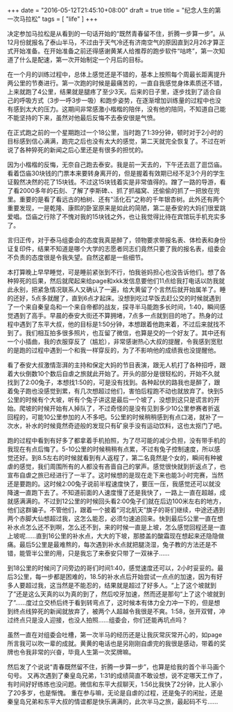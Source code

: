 +++
date = "2016-05-12T21:45:10+08:00"
draft = true
title = "纪念人生的第一次马拉松"
tags = [ "life" ]
+++

决定参加马拉松是从看到的一句话开始的“既然青春留不住，折腾一步算一步”。从12月份就报名了泰山半马，不过由于天气冷还有济南空气的原因直到2月26才算正式开始准备。在开始准备之前还得感谢黄某人给推荐的跑步软件“咕咚”，第一次知道了什么是配速，第一次开始制定一个月后的目标。

在一个月的训练过程中，总体上感觉还是不错的，基本上按照每个周最长距离提升两公里的节奏进行。第一次跑的时候是最痛苦的，一直自我感觉身体素质还不错，上来就跑了4公里，结果就是腿疼了至少3天。后来的日子里，逐步找到了适合自己的呼吸方式（3步一呼3步一吸）和跑步姿势，在逐渐增加训练量的过程中也没有感到太大的压力。这期间非常感激小楷楷的陪伴，没有他的陪同，不知道自己能不能坚持的下来，虽然对他最后反悔不去泰安很是气愤。

在正式跑之前的一个星期跑过一个18公里，当时跑了1:39分钟，顿时对于2小时的目标感到信心满满，跑完之后也没有太大的感觉，第二天就完全恢复了。不过在听说了各种猝死的新闻之后心里还是有很多的担忧的。

因为小楷楷的反悔，无奈自己跑去泰安。我是前一天去的，下午还去逛了逛岱庙。看着岱庙30块钱的门票本来要转身离开的，但是握着有效期已经不足3个月的学生证毅然决然的花了15块钱。不过这15块钱着实是非常值得的。蹭了一路的导游，看了看2000多年的石刻、了解了李斯碑、、抓了抓福窝、还偷偷的抓了一把放在兜里。重要的是看了看远古的柏树、还有“活化石”之称的千年银杏树。此外还有两个重要发现，一是乾隆、康熙的卧室原来是如此的简陋，第二是泰安的大妈们很爱跳爱唱。岱庙之行除了不愧对我的15块钱之外，也让我觉得比待在宾馆玩手机充实多了。

言归正传，对于泰马组委会的态度我真是醉了，领物要求带报名表、体检表和身份证复印件，结果不知道是哪个大学的志愿者同志们竟然只要了我的报名表，组委会不负责的态度很是令我失望。自然这都是一些细节。

本打算晚上早早睡觉，可是睡前紧张到不行，怕我爸妈担心也没告诉他们。想了各种猝死的后果，然后就爬起来给page和xkk发信息要他们11点给我打电话以防我就此永别，把紧急情况联系人又确认了一遍，给大黄留了个言然后就开始属羊了。睡的还好，5点多就醒了，直到6点才起床。没想到吃过早饭去赶公交的时候就遇到了一个来自秦皇岛和一个来自帝都的战友，探寻半马能跑多长时间，1:40，瞬间感觉遇到了高手。早晨的泰安大街还不算拥堵，7点多一点就到目的地了。热身的过程中遇到了东平大叔，他的目标是1:50分钟，本想跟着他跑来着，不过后来就找不到了。我们相互拍多很多照片，也互留了微信，也算是交的一个好友了。其中还有一个小插曲，我的衣服穿反了（尴尬），非常感谢热心大叔的提醒，令我感到宽慰的是跑的过程中遇到一个和我一样穿反的，为了不影响他的成绩我也没提醒他。

看了泰安大叔激情澎湃的主持和保定大妈的节目表演，跟无人机打了各种招呼，跟着大伙倒数10个数后自虐之旅就此开始了。开头的部分是很轻松的，开始不久就找到了2:00兔子，本想找1:50的，可是没有找到。各种起伏的路我也是醉了，跟着兔子跑也没感觉到累，有几次想超过他们，害怕后程跑不动也就放弃了。快到5公里的时候有个大坡，听有个兔子讲这是最后一个坡了，没想到这只是谎言的开始。爬坡的时候开始有人掉队了，不过奇怪的是没有见到多少10公里参赛者折返回程的，可能10公里参加的人不多吧。5公里的时候稍稍感到有点口渴，就补了一次水，补水的时候竟然奇迹般的发现只有矿泉手没有运动饮料，这也太抠门了吧。

跑的过程中看到有好多了都拿着手机拍照，为了尽可能的减少负担，没有带手机的我现在有点后悔了。5-10公里的时候稍稍有点累，不过有兔子控制速度，所以感觉还好。到8.5左右的时候就看到有人返程了，第二名竟然是个女的，瞬间有种被虐的感觉，我们周围所有的人都没有吝啬自己的掌声。感觉很快就到折返点了，也宣布自虐之旅已经进行了一半了。这时候想的是现在走下来也能3小时完赛，当然还是要跑的。这时候2:00兔子说前半程速度快了，要压一压，我感觉还可以就没降速一直跑下去了。不知道前面的人速度慢了还是我快了，一路上一直在超越，成就感满满的。不过到12公里的时候回头看2:00兔子们就在后边100米左右的地方，他们这群骗子。不管他们，跟着一个披着“河北航天”旗子的哥们继续，中途还遇到两个赤脚大仙想超过我，这怎么能忍，必须匀速追回来。快到最后5公里一直在想补水点怎么还不到啊，怎么还不到，来的时候一直是上坡，怎么感觉回程还是一直上坡呢……直到16公里的补水点，大大的下坡，那膝盖的酸霜现在想起来还隐隐做痛。最后5公里是最难熬的，每次遇到补水点就把腿浇湿，兔子教的方法还是不错，能管半公里的用，只是我忘了来泰安只带了一双袜子……

到18公里的时候问了问旁边的哥们时间1:40，感觉速度还可以，2小时妥妥的。最后3公里，每一步都是困难的，18.5的补水点后开始尝试一点点的加速，因为有好多人要超过我，这当然是不能忍的，结果就是超过了好多人。“上了这个坡就到了”还是这么天真的以为真的到了，然后咬牙加速，然而还是那句“上了这个坡就到了”……度过立交桥后终于看到转弯点了，这时候本有体力全力冲一下的，但是想到终点线猝死的新闻就放弃了，被两个人超越令我很是不爽。1:58，张开双臂，冲过终点只是没人迎接，也没人拍照……组委会，你们还能再坑点吗？

虽然一直在对组委会吐槽，第一次半马的经历还是让我灰常灰常开心的，如page所言我可以吹一辈的成就。黄黄的电话也是另刚刚自虐完的我很是感动，带着的奖牌也令我非常的兴奋，毕竟人生第一次奖牌嘛。

然后发了个说说“青春既然留不住，折腾一步算一步”，也算是给我的首个半马画个句号。
又再次遇到了秦皇岛兄弟，1:31的成绩简直不敢设想，说不定哪天工作了，有时间好好练练也没问题。微信和东平大叔聊天，1:56比我快了2分钟，比人家小了20多岁，也是惭愧。
重在参与嘛，无论是自虐的过程，还是兔子的闲扯，还是秦皇岛兄弟和东平大叔的情谊都是快乐满满的，此次半马之旅，最起码不亏……
